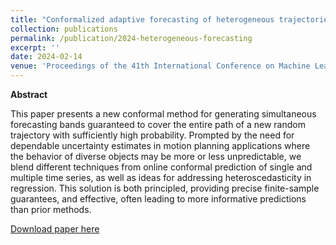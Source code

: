 ```yaml
---
title: "Conformalized adaptive forecasting of heterogeneous trajectories"
collection: publications
permalink: /publication/2024-heterogeneous-forecasting
excerpt: ''
date: 2024-02-14
venue: 'Proceedings of the 41th International Conference on Machine Learning (recently accepted)'
---
```


**Abstract**

This paper presents a new conformal method for generating simultaneous forecasting bands guaranteed to cover the entire path of a new random trajectory with sufficiently high probability. Prompted by the need for dependable uncertainty estimates in motion planning applications where the behavior of diverse objects may be more or less unpredictable, we blend different techniques from online conformal prediction of single and multiple time series, as well as ideas for addressing heteroscedasticity in regression. This solution is both principled, providing precise finite-sample guarantees, and effective, often leading to more informative predictions than prior methods. 


[Download paper here](https://arxiv.org/pdf/2402.09623.pdf)